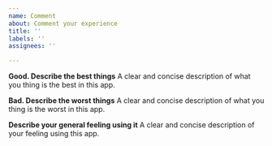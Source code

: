 ```yaml
---
name: Comment
about: Comment your experience
title: ''
labels: ''
assignees: ''

---
```


**Good. Describe the best things**
A clear and concise description of what you thing is the best in this app.

**Bad. Describe the worst things**
A clear and concise description of what you thing is the worst in this app.

**Describe your general feeling using it**
A clear and concise description of your feeling using this app.
